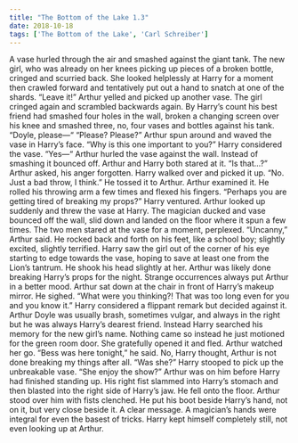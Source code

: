 ```yaml
---
title: "The Bottom of the Lake 1.3"
date: 2018-10-18
tags: ['The Bottom of the Lake', 'Carl Schreiber']
---
```


A vase hurled through the air and smashed against the giant tank. The new girl, who was already on her knees picking up pieces of a broken bottle, cringed and scurried back. She looked helplessly at Harry for a moment then crawled forward and tentatively put out a hand to snatch at one of the shards. “Leave it!” Arthur yelled and picked up another vase. The girl cringed again and scrambled backwards again. By Harry’s count his best friend had smashed four holes in the wall, broken a changing screen over his knee and smashed three, no, four vases and bottles against his tank. “Doyle, please—“ “Please? Please?” Arthur spun around and waved the vase in Harry’s face. “Why is this one important to you?” Harry considered the vase. “Yes—“ Arthur hurled the vase against the wall. Instead of smashing it bounced off. Arthur and Harry both stared at it. “Is that...?” Arthur asked, his anger forgotten. Harry walked over and picked it up. “No. Just a bad throw, I think.” He tossed it to Arthur. Arthur examined it. He rolled his throwing arm a few times and flexed his fingers. “Perhaps you are getting tired of breaking my props?” Harry ventured. Arthur looked up suddenly and threw the vase at Harry. The magician ducked and vase bounced off the wall, slid down and landed on the floor where it spun a few times. The two men stared at the vase for a moment, perplexed. “Uncanny,” Arthur said. He rocked back and forth on his feet, like a school boy; slightly excited, slightly terrified. Harry saw the girl out of the corner of his eye starting to edge towards the vase, hoping to save at least one from the Lion’s tantrum. He shook his head slightly at her. Arthur was likely done breaking Harry’s props for the night. Strange occurrences always put Arthur in a better mood. Arthur sat down at the chair in front of Harry’s makeup mirror. He sighed. “What were you thinking?! That was too long even for you and you know it.” Harry considered a flippant remark but decided against it. Arthur Doyle was usually brash, sometimes vulgar, and always in the right but he was always Harry’s dearest friend. Instead Harry searched his memory for the new girl’s name. Nothing came so instead he just motioned for the green room door. She gratefully opened it and fled. Arthur watched her go. “Bess was here tonight,” he said. No, Harry thought, Arthur is not done breaking my things after all. “Was she?” Harry stooped to pick up the unbreakable vase. “She enjoy the show?” Arthur was on him before Harry had finished standing up. His right fist slammed into Harry’s stomach and then blasted into the right side of Harry’s jaw. He fell onto the floor. Arthur stood over him with fists clenched. He put his boot beside Harry’s hand, not on it, but very close beside it. A clear message. A magician’s hands were integral for even the basest of tricks. Harry kept himself completely still, not even looking up at Arthur.

